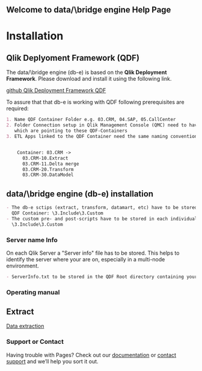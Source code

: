 ## Welcome to data/\bridge engine Help Page

# Installation
## Qlik Deplyoment Framework (QDF)

The data/\bridge engine (db-e) is based on the **Qlik Deployment Framework**.
Please download and install it using the following link.

[github Qlik Deployment Framework QDF](https://github.com/databridge-engine/Qlik-Deployment-Framework)

To assure that that db-e is working with QDF following prerequisites are required:
```markdown  
1. Name QDF Container Folder e.g. 03.CRM, 04.SAP, 05.CallCenter
2. Folder Connection setup in Qlik Management Console (QMC) need to have the same Name 
   which are pointing to these QDF-Containers
3. ETL Apps linked to the QDF Container need the same naming convention:


    Container: 03.CRM ->
      03.CRM-10.Extract
      03.CRM-11.Delta merge
      03.CRM-20.Transform
      03.CRM-30.DataModel
```
## data/\bridge engine (db-e) installation

```markdown  
- The db-e sctips (extract, transform, datamart, etc) have to be stored in the subfolder of share 
  QDF Container: \3.Include\3.Custom
- The custom pre- and post-scripts have to be stored in each individual QDF Container under 
  \3.Include\3.Custom
```
### Server name Info

On each Qlik Server a "Server info" file has to be stored.
This helps to identify the server where your are on, especially in a multi-node environment.

```markdown  
- ServerInfo.txt to be stored in the QDF Root directory containing your Server Name
```

### Operating manual ###
## Extract ##
[Data extraction](/extract.md)

### Support or Contact

Having trouble with Pages? Check out our [documentation](https://help.github.com/categories/github-pages-basics/) or [contact support](https://github.com/contact) and we’ll help you sort it out.
